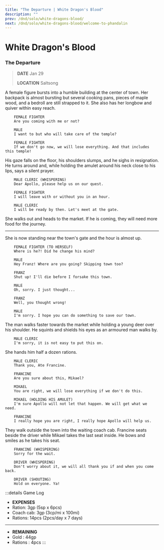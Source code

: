 ```yaml
---
title: "The Departure | White Dragon's Blood"
description: ""
prev: /dnd/solo/white-dragons-blood/
next: /dnd/solo/white-dragons-blood/welcome-to-phandalin
---
```


# White Dragon's Blood
### The Departure

> **DATE** Jan 29
>
> **LOCATION** Saltsong

A female figure bursts into a humble building at the center of town. Her backpack is almost bursting but several cooking pans, pieces of maple wood, and a bedroll are still strapped to it. She also has her longbow and quiver within easy reach.

```
    FEMALE FIGHTER
    Are you coming with me or not?

    MALE
    I want to but who will take care of the temple?

    FEMALE FIGHTER
    If we don't go now, we will lose everything. And that includes this temple!
```

His gaze falls on the floor, his shoulders slumps, and he sighs in resignation. He turns around and, while holding the amulet around his neck close to his lips, says a silent prayer.

```
    MALE CLERIC (WHISPERING)
    Dear Apollo, please help us on our quest.

    FEMALE FIGHTER
    I will leave with or without you in an hour.

    MALE CLERIC
    I will be ready by then. Let's meet at the gate.
```

She walks out and heads to the market. If he is coming, they will need more food for the journey.

- - -

She is now standing near the town's gate and the hour is almost up.

```
    FEMALE FIGHTER (TO HERSELF)
    Where is he?! Did he change his mind?

    MALE
    Hey Franz! Where are you going? Skipping town too?

    FRANZ
    Shut up! I'll die before I forsake this town.

    MALE
    Oh, sorry. I just thought...

    FRANZ
    Well, you thought wrong!

    MALE
    I'm sorry. I hope you can do something to save our town.
```

The man walks faster towards the market while holding a young deer over his shoulder. He squints and shields his eyes as an armoured man walks by.

```
    MALE CLERIC
    I'm sorry, it is not easy to put this on.
```

She hands him half a dozen rations.

```
    MALE CLERIC
    Thank you, Ate Francine.

    FRANCINE
    Are you sure about this, Mikael?

    MIKAEL
    You are right, we will lose everything if we don't do this.

    MIKAEL (HOLDING HIS AMULET)
    I'm sure Apollo will not let that happen. We will get what we need.

    FRANCINE
    I really hope you are right, I really hope Apollo will help us.
```

They walk outside the town into the waiting coach cab. Francine seats beside the driver while Mikael takes the last seat inside. He bows and smiles as he takes his seat.

```
    FRANCINE (WHISPERING)
    Sorry for the wait.

    DRIVER (WHISPERING)
    Don't worry about it, we will all thank you if and when you come back.
    
    DRIVER (SHOUTING)
    Hold on everyone. Ya! 
```

:::details Game Log
- **EXPENSES**
- Ration: 3gp (5sp x 6pcs)
- Coach cab: 3gp (3cp/mi x 100mi)
- Rations: 14pcs (2pcs/day x 7 days)

- - -

- **REMAINING**
- Gold : 44gp
- Rations : 4pcs
:::
